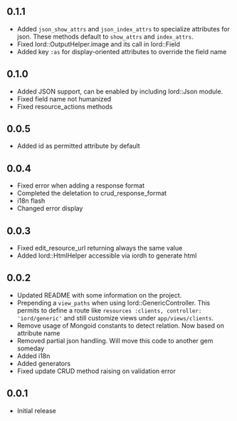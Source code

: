 ## 0.1.1
* Added `json_show_attrs` and `json_index_attrs` to specialize attributes for
  json. These methods default to `show_attrs` and `index_attrs`.
* Fixed Iord::OutputHelper.image and its call in Iord::Field
* Added key `:as` for display-oriented attributes to override the field name

## 0.1.0
* Added JSON support, can be enabled by including Iord::Json module.
* Fixed field name not humanized
* Fixed resource_actions methods

## 0.0.5
* Added id as permitted attribute by default

## 0.0.4
* Fixed error when adding a response format
* Completed the deletation to crud_response_format
* i18n flash
* Changed error display

## 0.0.3
* Fixed edit_resource_url returning always the same value
* Added Iord::HtmlHelper accessible via iordh to generate html

## 0.0.2
* Updated README with some information on the project.
* Prepending a `view_paths` when using Iord::GenericController.
  This permits to define a route like `resources :clients, controller: 'iord/generic'`
  and still customize views under `app/views/clients`.
* Remove usage of Mongoid constants to detect relation. Now based on attribute name
* Removed partial json handling. Will move this code to another gem someday
* Added i18n
* Added generators
* Fixed update CRUD method raising on validation error

## 0.0.1
* Initial release
